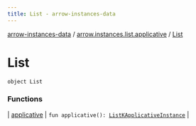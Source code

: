 ```yaml
---
title: List - arrow-instances-data
---
```


[arrow-instances-data](../../index.html) / [arrow.instances.list.applicative](../index.html) / [List](./index.html)

# List

`object List`

### Functions

| [applicative](applicative.html) | `fun applicative(): `[`ListKApplicativeInstance`](../../arrow.instances/-list-k-applicative-instance/index.html) |

